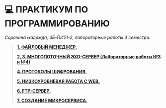 # 💻 ПРАКТИКУМ ПО ПРОГРАММИРОВАНИЮ

_Сорокина Надежда, ЗБ-ПИ21-2, лабораторные работы 4 семестра._


> [__1. ФАЙЛОВЫЙ МЕНЕДЖЕР.__](https://github.com/not-fate/Practicum/tree/main/%D0%9B%D0%B0%D0%B1.1.%20%D0%A4%D0%B0%D0%B8%CC%86%D0%BB%D0%BE%D0%B2%D1%8B%D0%B8%CC%86%20%D0%BC%D0%B5%D0%BD%D0%B5%D0%B4%D0%B6%D0%B5%D1%80)
> 
> [__2, 3. МНОГОПОТОЧНЫЙ ЭХО-СЕРВЕР (Лабораторные работы №3 и №4)__](https://github.com/not-fate/Practicum/tree/main/multithreaded_echo_server)
> 
> [__4. ПРОТОКОЛЫ ШИФРОВАНИЯ.__](https://github.com/not-fate/Practicum/tree/main/crypto_async_server)
> 
> [__5. НИЗКОУРОВНЕВАЯ РАБОТА С WEB.__](https://github.com/not-fate/Practicum/tree/main/web-server)
> 
> [__6. FTP-СЕРВЕР.__]()
> 
> [__7. СОЗДАНИЕ МИКРОСЕРВИСА.__]()

